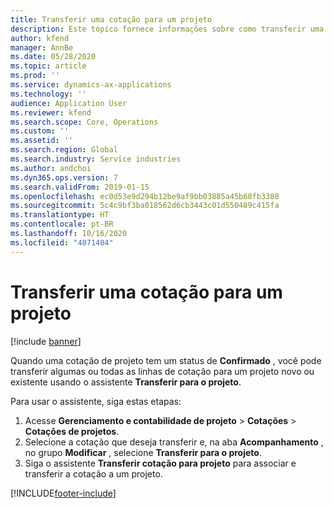 ```yaml
---
title: Transferir uma cotação para um projeto
description: Este tópico fornece informações sobre como transferir uma cotação para um projeto novo ou existente.
author: kfend
manager: AnnBe
ms.date: 05/28/2020
ms.topic: article
ms.prod: ''
ms.service: dynamics-ax-applications
ms.technology: ''
audience: Application User
ms.reviewer: kfend
ms.search.scope: Core, Operations
ms.custom: ''
ms.assetid: ''
ms.search.region: Global
ms.search.industry: Service industries
ms.author: andchoi
ms.dyn365.ops.version: 7
ms.search.validFrom: 2019-01-15
ms.openlocfilehash: ec0d53e9d294b12be9af9bb03885a45b68fb3388
ms.sourcegitcommit: 5c4c9bf3ba018562d6cb3443c01d550489c415fa
ms.translationtype: HT
ms.contentlocale: pt-BR
ms.lasthandoff: 10/16/2020
ms.locfileid: "4071404"
---
```

# <a name="transfer-a-quotation-to-a-project"></a>Transferir uma cotação para um projeto

[!include [banner](../includes/banner.md)]

Quando uma cotação de projeto tem um status de **Confirmado** , você pode transferir algumas ou todas as linhas de cotação para um projeto novo ou existente usando o assistente **Transferir para o projeto**. 

Para usar o assistente, siga estas etapas:

1. Acesse **Gerenciamento e contabilidade de projeto** > **Cotações** > **Cotações de projetos**.
2. Selecione a cotação que deseja transferir e, na aba **Acompanhamento** , no grupo **Modificar** , selecione **Transferir para o projeto**.
3. Siga o assistente **Transferir cotação para projeto** para associar e transferir a cotação a um projeto.


[!INCLUDE[footer-include](../includes/footer-banner.md)]